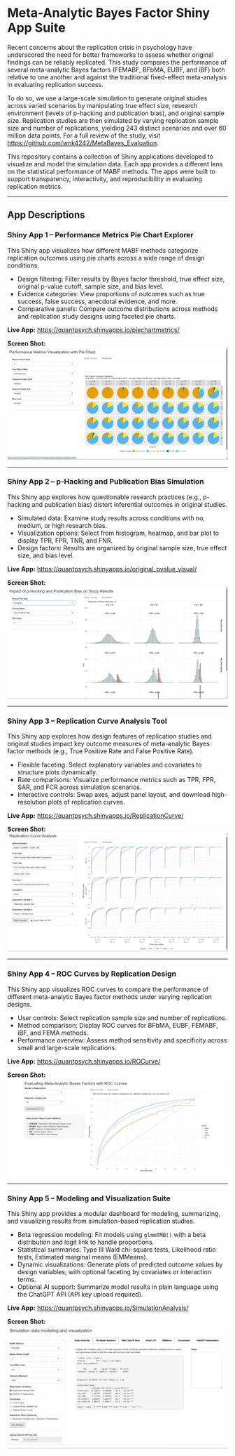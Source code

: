 # Meta-Analytic Bayes Factor Shiny App Suite
Recent concerns about the replication crisis in psychology have underscored the need for better frameworks to assess whether original findings can be reliably replicated. This study compares the performance of several meta-analytic Bayes factors (FEMABF, BFbMA, EUBF, and iBF) both relative to one another and against the traditional fixed-effect meta-analysis in evaluating replication success.

To do so, we use a large-scale simulation to generate original studies across varied scenarios by manipulating true effect size, research environment (levels of p-hacking and publication bias), and original sample size. Replication studies are then simulated by varying replication sample size and number of replications, yielding 243 distinct scenarios and over 60 million data points. For a full review of the study, visit https://github.com/wnk4242/MetaBayes_Evaluation.

This repository contains a collection of Shiny applications developed to visualize and model the simulation data. Each app provides a different lens on the statistical performance of MABF methods. The apps were built to support transparency, interactivity, and reproducibility in evaluating replication metrics.

---


## App Descriptions

### Shiny App 1 – Performance Metrics Pie Chart Explorer
This Shiny app visualizes how different MABF methods categorize replication outcomes using pie charts across a wide range of design conditions.

- Design filtering: Filter results by Bayes factor threshold, true effect size, original p-value cutoff, sample size, and bias level.  
- Evidence categories: View proportions of outcomes such as true success, false success, anecdotal evidence, and more.  
- Comparative panels: Compare outcome distributions across methods and replication study designs using faceted pie charts.

**Live App:** https://quantpsych.shinyapps.io/piechartmetrics/

**Screen Shot:**
![Shiny1](images/shiny1.png)

---

### Shiny App 2 – p-Hacking and Publication Bias Simulation
This Shiny app explores how questionable research practices (e.g., p-hacking and publication bias) distort inferential outcomes in original studies.

- Simulated data: Examine study results across conditions with no, medium, or high research bias.  
- Visualization options: Select from histogram, heatmap, and bar plot to display TPR, FPR, TNR, and FNR.  
- Design factors: Results are organized by original sample size, true effect size, and bias level.

**Live App:** https://quantpsych.shinyapps.io/original_pvalue_visual/

**Screen Shot:**
![Shiny2](images/shiny2.png)

---

### Shiny App 3 – Replication Curve Analysis Tool
This Shiny app explores how design features of replication studies and original studies impact key outcome measures of meta-analytic Bayes factor methods (e.g., True Positive Rate and False Positive Rate).

- Flexible faceting: Select explanatory variables and covariates to structure plots dynamically.  
- Rate comparisons: Visualize performance metrics such as TPR, FPR, SAR, and FCR across simulation scenarios.  
- Interactive controls: Swap axes, adjust panel layout, and download high-resolution plots of replication curves.

**Live App:** https://quantpsych.shinyapps.io/ReplicationCurve/

**Screen Shot:**
![Shiny3](images/shiny3.png)

---

### Shiny App 4 – ROC Curves by Replication Design
This Shiny app visualizes ROC curves to compare the performance of different meta-analytic Bayes factor methods under varying replication designs.

- User controls: Select replication sample size and number of replications.  
- Method comparison: Display ROC curves for BFbMA, EUBF, FEMABF, iBF, and FEMA methods.  
- Performance overview: Assess method sensitivity and specificity across small and large-scale replications.

**Live App:** https://quantpsych.shinyapps.io/ROCurve/

**Screen Shot:**
![Shiny4](images/shiny4.png)

---

### Shiny App 5 – Modeling and Visualization Suite
This Shiny app provides a modular dashboard for modeling, summarizing, and visualizing results from simulation-based replication studies.

- Beta regression modeling: Fit models using `glmmTMB()` with a beta distribution and logit link to handle proportions.  
- Statistical summaries: Type III Wald chi-square tests, Likelihood ratio tests, Estimated marginal means (EMMeans).  
- Dynamic visualizations: Generate plots of predicted outcome values by design variables, with optional faceting by covariates or interaction terms.  
- Optional AI support: Summarize model results in plain language using the ChatGPT API (API key upload required).

**Live App:** https://quantpsych.shinyapps.io/SimulationAnalysis/

**Screen Shot:**
![Shiny5](images/shiny5.png)


